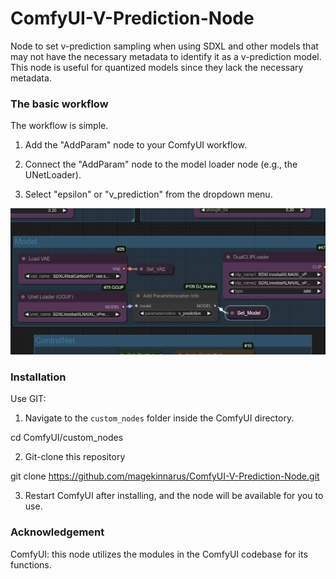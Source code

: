 # ComfyUI-V-Prediction-Node
Node to set v-prediction sampling when using SDXL and other models that may not have the necessary metadata to identify it as a v-prediction model.
This node is useful for quantized models since they lack the necessary metadata.

### The basic workflow
The workflow is simple.

1. Add the "AddParam" node to your ComfyUI workflow.

2. Connect the "AddParam" node to the model loader node (e.g., the UNetLoader).
  
3. Select "epsilon" or "v_prediction" from the dropdown menu.

![Screenshot of AddParam node](images/Workflow01.png)
### Installation
Use GIT:

1. Navigate to the `custom_nodes` folder inside the ComfyUI directory.

cd ComfyUI/custom_nodes

2. Git-clone this repository

git clone https://github.com/magekinnarus/ComfyUI-V-Prediction-Node.git

3. Restart ComfyUI after installing, and the node will be available for you to use.

### Acknowledgement
ComfyUI: this node utilizes the modules in the ComfyUI codebase for its functions.
